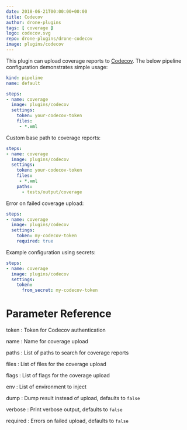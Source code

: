 ```yaml
---
date: 2018-06-21T00:00:00+00:00
title: Codecov
author: drone-plugins
tags: [ coverage ]
logo: codecov.svg
repo: drone-plugins/drone-codecov
image: plugins/codecov
---
```


This plugin can upload coverage reports to [Codecov](https://codecov.io/). The below pipeline configuration demonstrates simple usage:

```yaml
kind: pipeline
name: default

steps:
- name: coverage
  image: plugins/codecov
  settings:
    token: your-codecov-token
    files:
     - *.xml
```

Custom base path to coverage reports:

```yaml
steps:
- name: coverage
  image: plugins/codecov
  settings:
    token: your-codecov-token
    files:
     - *.xml
    paths:
      - tests/output/coverage
```

Error on failed coverage upload:

```yaml
steps:
- name: coverage
  image: plugins/codecov
  settings:
    token: my-codecov-token
    required: true
```

Example configuration using secrets:

```yaml
steps:
- name: coverage
  image: plugins/codecov
  settings:
    token:
      from_secret: my-codecov-token
```

# Parameter Reference

token
: Token for Codecov authentication

name
: Name for coverage upload

paths
: List of paths to search for coverage reports

files
: List of files for the coverage upload

flags
: List of flags for the coverage upload

env
: List of environment to inject

dump
: Dump result instead of upload, defaults to `false`

verbose
: Print verbose output, defaults to `false`

required
: Errors on failed upload, defaults to `false`
